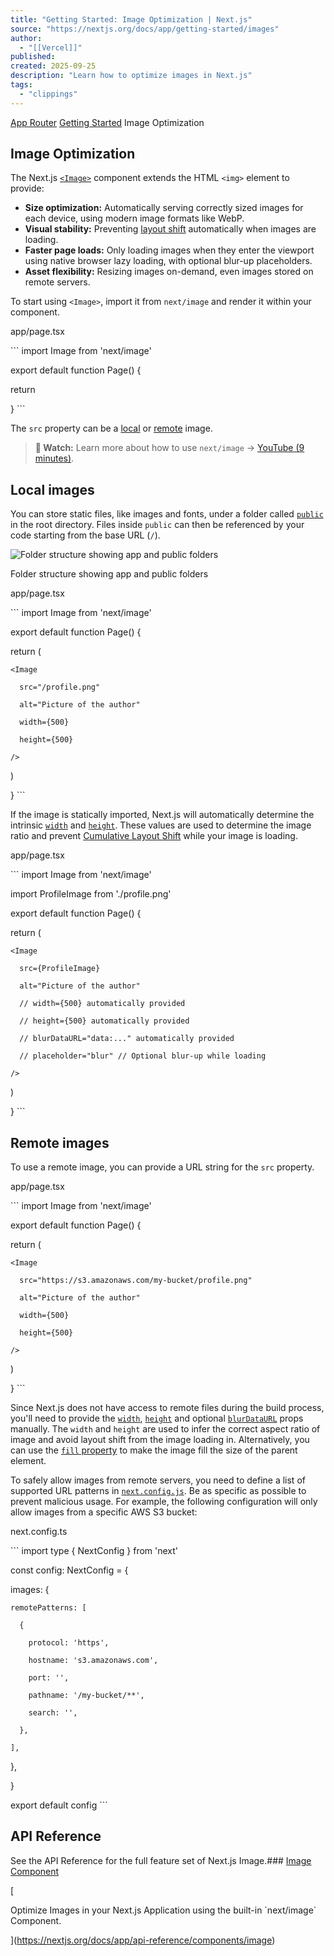 ```yaml
---
title: "Getting Started: Image Optimization | Next.js"
source: "https://nextjs.org/docs/app/getting-started/images"
author:
  - "[[Vercel]]"
published:
created: 2025-09-25
description: "Learn how to optimize images in Next.js"
tags:
  - "clippings"
---
```

[App Router](https://nextjs.org/docs/app) [Getting Started](https://nextjs.org/docs/app/getting-started) Image Optimization

## Image Optimization

The Next.js [`<Image>`](https://nextjs.org/docs/app/api-reference/components/image) component extends the HTML `<img>` element to provide:

- **Size optimization:** Automatically serving correctly sized images for each device, using modern image formats like WebP.
- **Visual stability:** Preventing [layout shift](https://web.dev/articles/cls) automatically when images are loading.
- **Faster page loads:** Only loading images when they enter the viewport using native browser lazy loading, with optional blur-up placeholders.
- **Asset flexibility:** Resizing images on-demand, even images stored on remote servers.

To start using `<Image>`, import it from `next/image` and render it within your component.

app/page.tsx

\`\`\`
import Image from 'next/image'

 

export default function Page() {

  return <Image src="" alt="" />

}
\`\`\`

The `src` property can be a [local](https://nextjs.org/docs/app/getting-started/#local-images) or [remote](https://nextjs.org/docs/app/getting-started/#remote-images) image.

> **🎥 Watch:** Learn more about how to use `next/image` → [YouTube (9 minutes)](https://youtu.be/IU_qq_c_lKA).

## Local images

You can store static files, like images and fonts, under a folder called [`public`](https://nextjs.org/docs/app/api-reference/file-conventions/public-folder) in the root directory. Files inside `public` can then be referenced by your code starting from the base URL (`/`).

![Folder structure showing app and public folders](https://nextjs.org/_next/image?url=https%3A%2F%2Fh8DxKfmAPhn8O0p3.public.blob.vercel-storage.com%2Fdocs%2Flight%2Fpublic-folder.png&w=1920&q=75)

Folder structure showing app and public folders

app/page.tsx

\`\`\`
import Image from 'next/image'

 

export default function Page() {

  return (

    <Image

      src="/profile.png"

      alt="Picture of the author"

      width={500}

      height={500}

    />

  )

}
\`\`\`

If the image is statically imported, Next.js will automatically determine the intrinsic [`width`](https://nextjs.org/docs/app/api-reference/components/image#width-and-height) and [`height`](https://nextjs.org/docs/app/api-reference/components/image#width-and-height). These values are used to determine the image ratio and prevent [Cumulative Layout Shift](https://web.dev/articles/cls) while your image is loading.

app/page.tsx

\`\`\`
import Image from 'next/image'

import ProfileImage from './profile.png'

 

export default function Page() {

  return (

    <Image

      src={ProfileImage}

      alt="Picture of the author"

      // width={500} automatically provided

      // height={500} automatically provided

      // blurDataURL="data:..." automatically provided

      // placeholder="blur" // Optional blur-up while loading

    />

  )

}
\`\`\`

## Remote images

To use a remote image, you can provide a URL string for the `src` property.

app/page.tsx

\`\`\`
import Image from 'next/image'

 

export default function Page() {

  return (

    <Image

      src="https://s3.amazonaws.com/my-bucket/profile.png"

      alt="Picture of the author"

      width={500}

      height={500}

    />

  )

}
\`\`\`

Since Next.js does not have access to remote files during the build process, you'll need to provide the [`width`](https://nextjs.org/docs/app/api-reference/components/image#width-and-height), [`height`](https://nextjs.org/docs/app/api-reference/components/image#width-and-height) and optional [`blurDataURL`](https://nextjs.org/docs/app/api-reference/components/image#blurdataurl) props manually. The `width` and `height` are used to infer the correct aspect ratio of image and avoid layout shift from the image loading in. Alternatively, you can use the [`fill` property](https://nextjs.org/docs/app/api-reference/components/image#fill) to make the image fill the size of the parent element.

To safely allow images from remote servers, you need to define a list of supported URL patterns in [`next.config.js`](https://nextjs.org/docs/app/api-reference/config/next-config-js). Be as specific as possible to prevent malicious usage. For example, the following configuration will only allow images from a specific AWS S3 bucket:

next.config.ts

\`\`\`
import type { NextConfig } from 'next'

 

const config: NextConfig = {

  images: {

    remotePatterns: [

      {

        protocol: 'https',

        hostname: 's3.amazonaws.com',

        port: '',

        pathname: '/my-bucket/**',

        search: '',

      },

    ],

  },

}

 

export default config
\`\`\`

## API Reference

See the API Reference for the full feature set of Next.js Image.### [Image Component](https://nextjs.org/docs/app/api-reference/components/image)

[

Optimize Images in your Next.js Application using the built-in \`next/image\` Component.

](https://nextjs.org/docs/app/api-reference/components/image)
